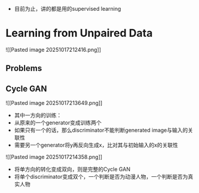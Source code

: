 
- 目前为止，讲的都是用的supervised learning

# Learning from Unpaired Data

![[Pasted image 20251017212416.png]]
## Problems



## Cycle GAN

![[Pasted image 20251017213649.png]]
- 其中一方向的训练：
- 从原来的一个generator变成训练两个
- 如果只有一个的话，那么discriminator不能判断generated image与输入的关联性
- 需要另一个generator将y再反向生成x，比对其与初始输入的x的关联性

![[Pasted image 20251017214358.png]]

- 将单方向的转化变成双向，则是完整的Cycle GAN
- 将单个discriminator变成双个，一个判断是否为动漫人物，一个判断是否为真实人物